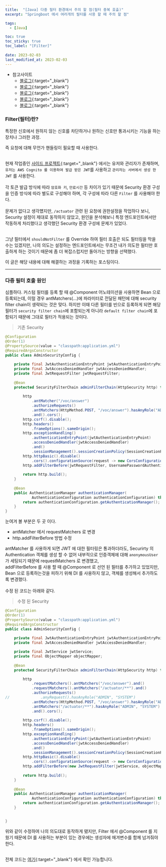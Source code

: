```yaml
---
title:  "[Java] 다중 필터 환경에서 주의 할 점(필터 중복 호출)"
excerpt: "Springboot 에서 여러개의 필터를 사용 할 때 주의 할 점"

tags:
  - [Java]

toc: true
toc_sticky: true
toc_label: "[Filter]"
 
date: 2023-02-03
last_modified_at: 2023-02-03
---
```


- 참고사이트
  - [블로그](https://ohtaeg.tistory.com/11){:target="_blank"}
  - [블로그](https://recordsoflife.tistory.com/144){:target="_blank"}
  - [블로그](https://velog.io/@ychxexn/5-Spring-Security%EC%97%90%EC%84%9C-%ED%8A%B9%EC%A0%95-url-%EC%A0%9C%EC%99%B8%ED%95%98%EA%B8%B0){:target="_blank"}
  - [블로그](https://velog.io/@dnwlsrla40/Spring-Boot-Security-Spring-Security-%ED%8A%B9%EC%A0%95-HTTPMethod%EB%A7%8C-%ED%97%88%EC%9A%A9%ED%95%98%EB%8A%94-%EB%B0%A9%EB%B2%95-h9z6agwu){:target="_blank"}
  - [블로그](https://tecoble.techcourse.co.kr/post/2020-09-29-spring-properties-binding/){:target="_blank"}

### Filter(필터)란?

특정한 신호에서 원하지 않는 신호를 차단하거나 원하는 신호만 통과시키는 기능을 하는 장치나 그러한 과정.

즉 요청에 대해 무언가 핸들링이 필요할 때 사용한다. <br>
<br>

현재 작업중인 [사이드 프로젝트](https://github.com/ymkmoon/toyseven){:target="_blank"} 에서는
유저와 관리자가 존재하며, `유저는 AWS Cognito 를 이용하여 발급 받은 JWT`를 사용하고 `관리자는 서버에서 생성 한 JWT` 를 사용한다. <br>
<br>
각 토큰 발급 방식에 따라 `암호화 키`, `만료시간` 등 차이가 있기 때문에 Security 환경 구성을 인증 방식에 따라 별도로 구성해야 하며, 각 구성에 따라 다른 `Filter` 를 사용해야 한다. <br>
<br>
문제가 없다고 생각헀지만, `/actuator` 관련 된 요청에 권한설정을 작업하다 보니, Security 설정이 제대로 동작하지 않았고,
원인을 분석해보니 특정 엔드포인트에서만 작동하게 처리했다고 생각했던 Security 환경 구성에 문제가 있었다. <br>
<br>

그냥 필터에서 `shouldNotFilter` 를 Override 하여 필터 호출은 되도 필터링을 막을 수는 있겠지만,
나의 의도는 설정하는 엔드포인트에서는 무조건 내가 의도한 필터만 호출하게 하는 것이기 때문에 좀 더 복잡스럽지만 돌아가는 방향을 선택했다.


이 글은 해당 내용에 대해 해결하는 과정을 기록하는 포스팅이다.

<hr/>


### 다중 필터 호출 원인

심플하다. 커스텀 필터를 등록 할 때 @Component 어노테이션을 사용하면 Bean 으로 등록되는데, 이럴 경우 antMatchers(...)에 파라미터로 전달된 패턴에 대해 security filter chain이 생략되는 것은 맞다. 하지만 이때 다른 필터를 빈으로 등록하게 되면 해당 필터가 `security filter chain`에 포함되는게 아니라 `default filter chain`에 포함되기 때문에 그대로 필터가 적용되는 것이다.

> 기존 Security

```java
@Configuration
@Order(1)
@PropertySource(value = "classpath:application.yml")
@RequiredArgsConstructor
public class AdminSecurityConfig {
	
	private final JwtAuthenticationEntryPoint jwtAuthenticationEntryPoint;
	private final JwtAccessDeniedHandler jwtAccessDeniedHandler;
	private final JwtRequestFilter jwtRequestFilter;
	
	@Bean
	protected SecurityFilterChain adminFilterChain(HttpSecurity http) throws Exception {
		
		http
			.antMatcher("/voc/answer")
			.authorizeRequests()
			.antMatchers(HttpMethod.POST, "/voc/answer").hasAnyRole("ADMIN", "ADMIN2")
			.and().cors();
		http.csrf().disable(); 
		http.headers()
			.frameOptions().sameOrigin(); 
		http.exceptionHandling()
			.authenticationEntryPoint(jwtAuthenticationEntryPoint)
			.accessDeniedHandler(jwtAccessDeniedHandler)
			.and()
			.sessionManagement().sessionCreationPolicy(SessionCreationPolicy.STATELESS); // 토큰 기반 인증이므로 세션 사용 x
		http.httpBasic().disable()
			.cors().configurationSource(request -> new CorsConfiguration().applyPermitDefaultValues());
		http.addFilterBefore(jwtRequestFilter, UsernamePasswordAuthenticationFilter.class);
		
		return http.build();
	}
	
	@Bean
	public AuthenticationManager authenticationManager(
			AuthenticationConfiguration authenticationConfiguration) throws Exception {
		return authenticationConfiguration.getAuthenticationManager();
	}
}

```

눈여겨 볼 부분은 두 곳 이다. <br>
- antMatcher 에서 requestMatchers 로 변경
- http.addFilterBefore 방법 수정


antMatcher 를 사용하게 되면 JWT 에 대한 필터링은 통과하더라도, Securirty 의 Authentication 객체를 생성 할 수 없어 내부적으로
인증객체에 대해 `anonymousUser` 가 세팅되기 때문에 requestMatchers 로 변경했고, <br>
addFilterBefore 를 사용 할 때 @Component 로 선언 된 필터를 추가하고 있었지만, Bean 으로 등록하는것을 피하기 위해 DI 를 사용하지 않고, 
객체를 생성해서 추가하도록 변경했다.<br>
<br>
수정 된 코드는 아래와 같다.




> 수정 된 Security

```java
@Configuration
@Order(1)
@PropertySource(value = "classpath:application.yml")
@RequiredArgsConstructor
public class AdminSecurityConfig {
	
	private final JwtAuthenticationEntryPoint jwtAuthenticationEntryPoint;
	private final JwtAccessDeniedHandler jwtAccessDeniedHandler;

	private final JwtService jwtService;
    private final ObjectMapper objectMapper;
    
	@Bean
	protected SecurityFilterChain adminFilterChain(HttpSecurity http) throws Exception {

		http
			.requestMatchers().antMatchers("/voc/answer").and()
			.requestMatchers().antMatchers("/actuator/**").and()
			.authorizeRequests()
//				.anyRequest().hasAnyRole("ADMIN", "SYSTEM")
			.antMatchers(HttpMethod.POST, "/voc/answer").hasAnyRole("ADMIN", "ADMIN2")
			.antMatchers("/actuator/**").hasAnyRole("ADMIN", "SYSTEM")
			.and().cors();
		
		http.csrf().disable(); 
    	http.headers()
    		.frameOptions().sameOrigin(); 
    	http.exceptionHandling()
    		.authenticationEntryPoint(jwtAuthenticationEntryPoint)
    		.accessDeniedHandler(jwtAccessDeniedHandler)
    		.and()
			.sessionManagement().sessionCreationPolicy(SessionCreationPolicy.STATELESS); // 토큰 기반 인증이므로 세션 사용 x
    	http.httpBasic().disable()
			.cors().configurationSource(request -> new CorsConfiguration().applyPermitDefaultValues());
    	http.addFilterBefore(new JwtRequestFilter(jwtService, objectMapper), UsernamePasswordAuthenticationFilter.class);
    	
    	return http.build();
	}
    
    @Bean
	public AuthenticationManager authenticationManager(
			AuthenticationConfiguration authenticationConfiguration) throws Exception {
		return authenticationConfiguration.getAuthenticationManager();
	}
	

}
```


위와 같이 수정하여 나의 의도대로 동작하게 됐지만, 
Filter 에서 @Component 를 지웠기 때문에 DI 를 사용하는 부분이 있는 경우에는 
생성자에 매겨변수를 함께 넘겨줘야 한다. <br>
<br>

전체 코드는 [여기](https://github.com/ymkmoon/toyseven){:target="_blank"} 에서 확인 가능합니다.

